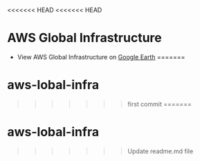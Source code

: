 <<<<<<< HEAD
<<<<<<< HEAD
# AWS Global Infrastructure
- View AWS Global Infrastructure on [Google Earth](https://earth.google.com/web/@5.05977516,-52.31512955,-7.62343213a,12062959.59709752d,30.00000092y,0.00000202h,0t,0r/data=MikKJwolCiExcWJzRlVya0pvODlaM1NlM2FBajVvTzNXeU1aTDh1MjUgAQ)
=======
# aws-lobal-infra
>>>>>>> first commit
=======
# aws-lobal-infra 
>>>>>>> Update readme.md file
